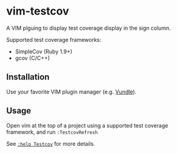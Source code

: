 # vim-testcov
A VIM plguing to display test coverage display in the sign column.

Supported test coverage frameworks:

* SimpleCov (Ruby 1.9+)
* gcov (C/C++)

## Installation

Use your favorite VIM plugin manager (e.g. [Vundle]).

## Usage

Open vim at the top of a project using a supported test coverage framework, and run `:TestcovRefresh`

See [`:help Testcov`](doc/testcov.txt) for more details.

[Vundle]:https://github.com/VundleVim/Vundle.vim
